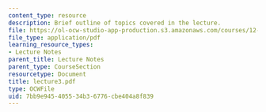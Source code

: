 ```yaml
---
content_type: resource
description: Brief outline of topics covered in the lecture.
file: https://ol-ocw-studio-app-production.s3.amazonaws.com/courses/12-800-fluid-dynamics-of-the-atmosphere-and-ocean-fall-2004/7bb9e945405534b36776cbe404a8f839_lecture3.pdf
file_type: application/pdf
learning_resource_types:
- Lecture Notes
parent_title: Lecture Notes
parent_type: CourseSection
resourcetype: Document
title: lecture3.pdf
type: OCWFile
uid: 7bb9e945-4055-34b3-6776-cbe404a8f839
---
```

